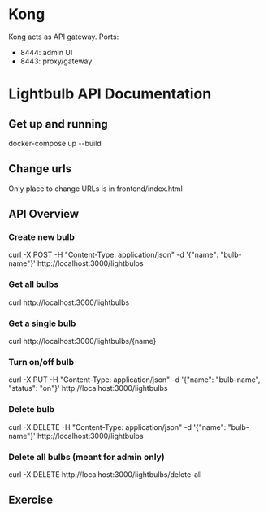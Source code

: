 # Kong
Kong acts as API gateway. 
Ports: 
- 8444: admin UI
- 8443: proxy/gateway


# Lightbulb API Documentation
## Get up and running
docker-compose up --build

## Change urls
Only place to change URLs is in frontend/index.html

## API Overview
### Create new bulb
curl -X POST -H "Content-Type: application/json" -d '{"name": "bulb-name"}' http://localhost:3000/lightbulbs

### Get all bulbs
curl http://localhost:3000/lightbulbs

### Get a single bulb
curl http://localhost:3000/lightbulbs/{name}

### Turn on/off bulb
curl -X PUT -H "Content-Type: application/json" -d '{"name": "bulb-name", "status": "on"}' http://localhost:3000/lightbulbs

### Delete bulb
curl -X DELETE -H "Content-Type: application/json" -d '{"name": "bulb-name"}' http://localhost:3000/lightbulbs

### Delete all bulbs (meant for admin only)
curl -X DELETE http://localhost:3000/lightbulbs/delete-all

## Exercise 
